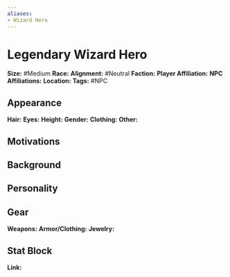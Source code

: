 ```yaml
---
aliases:
- Wizard Hero
---
```


# Legendary Wizard Hero

**Size:** #Medium
**Race:**
**Alignment:** #Neutral
**Faction:**
**Player Affiliation:**
**NPC Affiliations:**
**Location:**
**Tags:** #NPC

## Appearance

**Hair:**
**Eyes:**
**Height:**
**Gender:**
**Clothing:**
**Other:**

## Motivations

## Background

## Personality

## Gear

**Weapons:**
**Armor/Clothing:**
**Jewelry:**

## Stat Block

**Link:**
